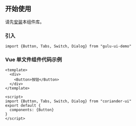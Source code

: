 ## 开始使用
请先[安装](#/doc/install)本组件库。


### 引入

```
import {Button, Tabs, Switch, Dialog} from "gulu-ui-demo"
```

  
### Vue 单文件组件代码示例

```
<template>
  <div>
    <Button>按钮</Button>
  </div>
</template>

<script>
import {Button, Tabs, Switch, Dialog} from "coriander-ui"
export default {
  components: {Button}
}
</script>
```

